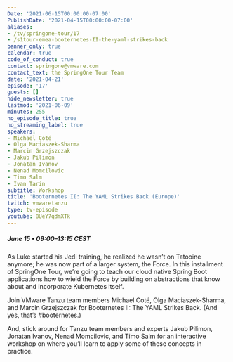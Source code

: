 ```yaml
---
Date: '2021-06-15T00:00:00-07:00'
PublishDate: '2021-04-15T00:00:00-07:00'
aliases:
- /tv/springone-tour/17
- /s1tour-emea-booternetes-II-the-yaml-strikes-back
banner_only: true
calendar: true
code_of_conduct: true
contact: springone@vmware.com
contact_text: the SpringOne Tour Team
date: '2021-04-21'
episode: '17'
guests: []
hide_newsletter: true
lastmod: '2021-06-09'
minutes: 255
no_episode_title: true
no_streaming_label: true
speakers:
- Michael Coté
- Olga Maciaszek-Sharma
- Marcin Grzejszczak
- Jakub Pilimon
- Jonatan Ivanov
- Nenad Momcilovic
- Timo Salm
- Ivan Tarin
subtitle: Workshop
title: 'Booternetes II: The YAML Strikes Back (Europe)'
twitch: vmwaretanzu
type: tv-episode
youtube: 8UeY7qdmXTk 
---
```


<div class='flex align-items-center'>
	<h5>June 15 &bullet; 09:00&ndash;13:15 CEST</h5>
</div>

As Luke started his Jedi training, he realized he wasn’t on Tatooine anymore; he was now part of a larger system, the Force. In this installment of SpringOne Tour, we’re going to teach our cloud native Spring Boot applications how to wield the Force by building on abstractions that know about and incorporate Kubernetes itself.

Join VMware Tanzu team members Michael Coté, Olga Maciaszek-Sharma, and Marcin Grzejszczak for Booternetes II: The YAML Strikes Back. (And yes, that’s #booternetes.)

And, stick around for Tanzu team members and experts Jakub Pilimon, Jonatan Ivanov, Nenad Momcilovic, and Timo Salm for an interactive workshop on where you’ll learn to apply some of these concepts in practice.

<!-- <a class='btn mt-2 lightbox' href='#register'>Register for Workshop</a> -->

<div id="register" class='p-5' style="display:none">
	<h3 class='-text-white mb-3 hide'>Register</h3>
	<script src="https://connect.tanzu.vmware.com/js/forms2/js/forms2.min.js"></script>
	<form id="mktoForm_8248"></form>
	<script>
	  MktoForms2.setOptions({formXDPath : "/rs/pivotal/images/marketo-xdframe-relative.html"});
	  MktoForms2.loadForm("https://connect.tanzu.vmware.com", "625-IUJ-009", 8248, function(form){
			form.onSuccess(function(values, followUpUrl) {
				form.getFormElem().hide();
				$('.hide').hide();
				$('.confirmation').show();
				return false;
			});
	  });
	</script>
	<div class='confirmation' style="display:none">
		<h3 class="-text-white mt-0">Thank you!</h3>
		<p>Join us on June 15 using this link:<br/> <span class='-text-white zoom-link'>https://vmware.zoom.us/j/91244076795?pwd=UGt5UG5qUGplNmVCUjA0bW12aEFLUT09</span></p>
<!-- 		<p>
			<strong>Add this workshop to your calendar:</strong>
			<br/>
			<strong>
	      <script type="text/javascript">
	          cal_single2 = ics();
	          cal_single2.addEvent('Booternetes II: The YAML Strikes Back (Europe) Workshop', 'https://vmware.zoom.us/j/91244076795?pwd=UGt5UG5qUGplNmVCUjA0bW12aEFLUT09', 'Zoom', '06/15/2021 12:00 am PDT', '06/15/2021 04:15 am PDT');
	      </script>
				<a href="#" onclick="javascript:cal_single2.download('Booternetes II: The YAML Strikes Back (Europe) Workshop')">Outlook/iCal</a>
	      &nbsp;&bullet;&nbsp;
	      <a href="https://www.google.com/calendar/render?action=TEMPLATE&text=Booternetes+II%3A+The+YAML+Strikes+Back+%28Europe%29&details=https%3A%2F%2Fvmware.zoom.us%2Fj%2F91244076795%3Fpwd%3DUGt5UG5qUGplNmVCUjA0bW12aEFLUT09&dates=20210615T070000Z%2F20210615T111500Z">Google</a>
	    </strong>
	  </p> -->
	</div>
</div>